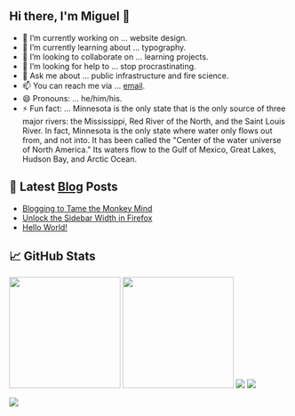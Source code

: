 ## Hi there, I'm Miguel 👋

- 🔭 I’m currently working on … website design.
- 🌱 I’m currently learning about … typography.
- 👯 I’m looking to collaborate on … learning projects.
- 🤔 I’m looking for help to … stop procrastinating.
- 💬 Ask me about … public infrastructure and fire science.
- 📫 You can reach me via … [email](mailto:little.iron1021@fastmail.com).
- 😄 Pronouns: …  he/him/his.
- ⚡ Fun fact: … Minnesota is the only state that is the only source of three major rivers: the Mississippi, Red River of the North, and the Saint Louis River. In fact, Minnesota is the only state where water only flows out from, and not into. It has been called the "Center of the water universe of North America." Its waters flow to the Gulf of Mexico, Great Lakes, Hudson Bay, and Arctic Ocean. 

## 📕 Latest [Blog](https://miguelpimentel.do/blog/) Posts

<!-- BLOG-POST-LIST:START -->
- [Blogging to Tame the Monkey Mind](https://miguelpimentel.do/blog/monkey-brain/)
- [Unlock the Sidebar Width in Firefox](https://miguelpimentel.do/blog/unlock-firefox-sidebar/)
- [Hello World!](https://miguelpimentel.do/blog/hello-world/)
<!-- BLOG-POST-LIST:END -->

## 📈 GitHub Stats

<img height=200 src="https://github-readme-stats-datastring.vercel.app/api/top-langs/?username=semanticdata&layout=compact&theme=material-palenight&exclude_repo=love2d-tutorial-scrolling-shooter,love2d-tutorial-platformer" />
<img height=200 src="https://github-readme-stats.vercel.app/api?username=semanticdata&hide=stars&show_icons=true&theme=material-palenight&hide_rank=true" />
<img src="https://streak-stats.demolab.com?user=semanticdata&theme=material-palenight&mode=weekly&exclude_days=Sun%2CSat&hide_longest_streak=true&border_radius=8" />
<img src="https://github-readme-activity-graph.vercel.app/graph?username=semanticdata&theme=dracula" />

![](https://hits.dwyl.com/semanticdata/semanticdata.svg?style=flat-square)
